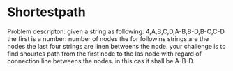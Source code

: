 # Shortestpath
Problem descripton: given a string as following:
 4,A,B,C,D,A-B,B-D,B-C,C-D
 the first is a number: number of nodes
 the for followins strings are the nodes
 the last four strings are linen betweens the node.
 your challenge is to find shourtes path from the first node to the las node with regard of connection line betweens the nodes.
 in  this cas it shall be A-B-D.
